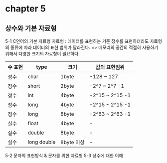 # chapter 5
## 상수와 기본 자료형

5-1 C언어의 기본 자료형
  자료형 : 데이터를 표현하는 기준 
  정수를 표현하더라도 자료형의 종류에 따라 데이터의 표현 범위가 달라진다. 
  => 메모리의 공간의 적절히 사용하기 위해서 다영한 크기의 자료형이 필요하다.

|수 표현| type | 크기 | 값의 표현범위 |
|-------|------|------|---------------|
| 정수  | char | 1byte| -128 ~ 127     |
| 정수  | short| 2byte| -2^7 ~ 2^7 -1  |
| 정수  | int  | 4byte| -2^15 ~ 2^15 -1|
| 정수  | long | 4byte| -2^15 ~ 2^15 -1|   
| 정수  | long | 8byte| -2^63 ~ 2^63 -1|
| 실수  | float| 4byte| -|
| 실수  | double| 8byte| -|
| 실수  | long double| 8byte 이상| -|

5-2 문자의 표현방식 & 문자를 위한 자료형
5-3 상수에 대한 이해 

